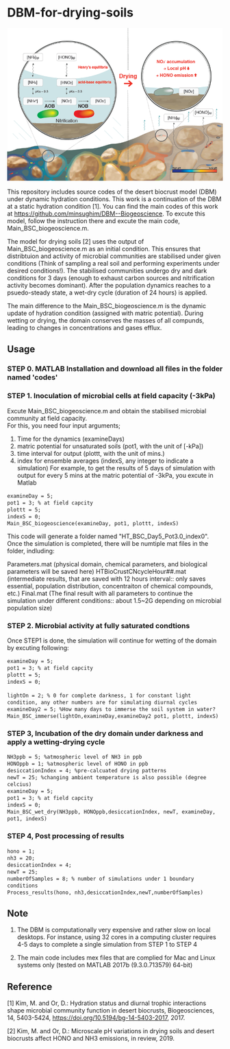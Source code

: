 # DBM-for-drying-soils
![alt text](https://github.com/minsughim/DBM-for-drying-soils/blob/master/schematics_DBM_pH.PNG)

This repository includes source codes of the desert biocrust model (DBM) under dynamic hydration conditions.
This work is a continuation of the DBM at a static hydration condition [1]. You can find the main codes of this work at https://github.com/minsughim/DBM--Biogeoscience. To excute this model, follow the instruction there and excute the main code, Main_BSC_biogeoscience.m. 

The model for drying soils [2] uses the output of Main_BSC_biogeoscience.m as an initial condition. This ensures that distribtuion and activity of microbial communities are stabilised under given conditions (Think of sampling a real soil and performing experiments under desired conditions!). The stabilised communities undergo dry and dark conditions for 3 days (enough to exhaust carbon sources and nitrification activity becomes dominant). After the population dynamics reaches to a psuedo-steady state, a wet-dry cycle (duration of 24 hours) is applied. 

The main difference to the Main_BSC_biogeoscience.m is the dynamic update of hydration condition (assigned with matric potential). During wetting or drying, the domain conserves the masses of all compunds, leading to changes in concentrations and gases efflux. 

## Usage

### STEP 0. MATLAB Installation and download all files in the folder named 'codes'

### STEP 1. Inoculation of microbial cells at field capacity (-3kPa) 

Excute Main_BSC_biogeoscience.m and obtain the stabilised microbial community at field capacity.  
For this, you need four input arguments;
1. Time for the dynamics (examineDays)
2. matric potential for unsaturated soils (pot1, with the unit of [-kPa])
3. time interval for output (plottt, with the unit of mins.)
4. index for ensemble averages (indexS, any integer to indicate a simulation)
For example, to get the results of 5 days of simulation with output for every 5 mins at the matric potential of -3kPa, you excute in Matlab
~~~~~~~~~~~~~{.m}
examineDay = 5; 
pot1 = 3; % at field capcity
plottt = 5; 
indexS = 0;
Main_BSC_biogeoscience(examineDay, pot1, plottt, indexS)
~~~~~~~~~~~~~
This code will generate a folder named "HT_BSC_Day5_Pot3.0_index0". 
Once the simulation is completed, there will be numtiple mat files in the folder, indluding:

Parameters.mat (physical domain, chemical parameters, and biological parameters will be saved here)
HTBioCrustCNcycleHour##.mat (intermediate results, that are saved with 12 hours interval:: only saves essential, population distribution, concentraiton of chemical compounds, etc.) 
Final.mat (The final result with all parameters to continue the simulation under different conditions:: about 1.5~2G depending on microbial population size)

### STEP 2. Microbial activity at fully saturated condtions

Once STEP1 is done, the simulation will continue for wetting of the domain by excuting following:
~~~~~~~~~~~~~{.m}
examineDay = 5; 
pot1 = 3; % at field capcity
plottt = 5; 
indexS = 0;

lightOn = 2; % 0 for complete darkness, 1 for constant light condition, any other numbers are for simulating diurnal cycles
examineDay2 = 5; %How many days to immerse the soil system in water?
Main_BSC_immerse(lightOn,examineDay,examineDay2 pot1, plottt, indexS)
~~~~~~~~~~~~~

### STEP 3, Incubation of the dry domain under darkness and apply a wetting-drying cycle
~~~~~~~~~~~~~{.m}
NH3ppb = 5; %atmospheric level of NH3 in ppb
HONOppb = 1; %atmospheric level of HONO in ppb
desiccationIndex = 4; %pre-calcuated drying patterns
newT = 25; %changing ambient temperature is also possible (degree celcius)
examineDay = 5; 
pot1 = 3; % at field capcity
indexS = 0;
Main_BSC_wet_dry(NH3ppb, HONOppb,desiccationIndex, newT, examineDay, pot1, indexS)
~~~~~~~~~~~~~

### STEP 4, Post processing of results 
~~~~~~~~~~~~~{.m}
hono = 1;
nh3 = 20;
desiccationIndex = 4;
newT = 25;
numberOfSamples = 8; % number of simulations under 1 boundary conditions
Process_results(hono, nh3,desiccationIndex,newT,numberOfSamples)
~~~~~~~~~~~~~


## Note

1. The DBM is computationally very expensive and rather slow on local desktops. For instance, using 32 cores in a computing cluster requires 4-5 days to complete a single simulation from STEP 1 to STEP 4

2. The main code includes mex files that are complied for Mac and Linux systems only (tested on MATLAB 2017b (9.3.0.713579) 64-bit)



## Reference

[1] Kim, M. and Or, D.: Hydration status and diurnal trophic interactions shape microbial community function in desert biocrusts, Biogeosciences, 14, 5403-5424, https://doi.org/10.5194/bg-14-5403-2017, 2017.

[2] Kim, M. and Or, D.: Microscale pH variations in drying soils and desert biocrusts affect HONO and NH3 emissions, in review, 2019.

